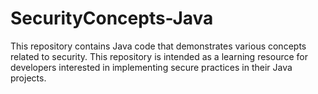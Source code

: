 # SecurityConcepts-Java
This repository contains Java code that demonstrates various concepts related to security. This repository is intended as a learning resource for developers interested in implementing secure practices in their Java projects.



